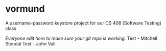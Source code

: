 vormund
=======

A username-password keystore project for our CS 408 (Software Testing) class

*Everyone edit here to make sure your git repo is working.*
Test - Mitchell Stendal
Test - John Vall

